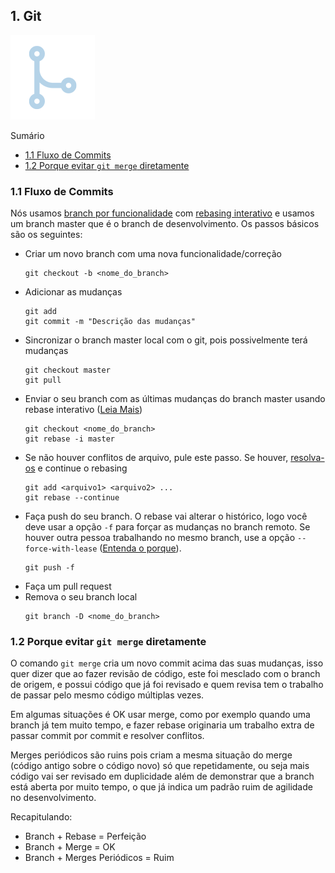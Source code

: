 ## 1. Git

![Git](/images/pages/git.png)

Sumário

- [1.1 Fluxo de Commits](#1.1)
- [1.2 Porque evitar `git merge` diretamente](#1.2)

### 1.1 Fluxo de Commits <a name="1.1"></a>

Nós usamos [branch por funcionalidade](https://www.atlassian.com/git/tutorials/comparing-workflows#feature-branch-workflow) com [rebasing interativo](https://www.atlassian.com/git/tutorials/merging-vs-rebasing#the-golden-rule-of-rebasing) e usamos um branch master que é o branch de desenvolvimento. Os passos básicos são os seguintes:

* Criar um novo branch com uma nova funcionalidade/correção
    ```
    git checkout -b <nome_do_branch>
    ```
* Adicionar as mudanças
    ```
    git add
    git commit -m "Descrição das mudanças"
    ```
* Sincronizar o branch master local com o git, pois possivelmente terá mudanças
    ```
    git checkout master
    git pull
    ```
* Enviar o seu branch com as últimas mudanças do branch master usando rebase interativo ([Leia Mais](https://www.atlassian.com/git/tutorials/merging-vs-rebasing#the-golden-rule-of-rebasing))
    ```
    git checkout <nome_do_branch>
    git rebase -i master
    ```
* Se não houver conflitos de arquivo, pule este passo. Se houver, [resolva-os](https://help.github.com/articles/resolving-a-merge-conflict-using-the-command-line/)  e continue o rebasing
    ```
	git add <arquivo1> <arquivo2> ...
    git rebase --continue
    ```
* Faça push do seu branch. O rebase vai alterar o histórico, logo você deve usar a opção `-f` para forçar as mudanças no branch remoto. Se houver outra pessoa trabalhando no mesmo branch, use a opção `--force-with-lease` ([Entenda o porque](https://developer.atlassian.com/blog/2015/04/force-with-lease/)).
    ```
    git push -f
    ```
* Faça um pull request
* Remova o seu branch local
    ```
    git branch -D <nome_do_branch>
    ```

### 1.2 Porque evitar `git merge` diretamente <a name="1.2"></a>

O comando `git merge` cria um novo commit acima das suas mudanças, isso quer dizer que ao fazer revisão de código, este foi mesclado com o branch de origem, e possui código que já foi revisado e quem revisa tem o trabalho de passar pelo mesmo código múltiplas vezes.

Em algumas situações é OK usar merge, como por exemplo quando uma branch já tem muito tempo, e fazer rebase originaria um trabalho extra de passar commit por commit e resolver conflitos.

Merges periódicos são ruins pois criam a mesma situação do merge (código antigo sobre o código novo) só que repetidamente, ou seja mais código vai ser revisado em duplicidade além de demonstrar que a branch está aberta por muito tempo, o que já indica um padrão ruim de agilidade no desenvolvimento.

Recapitulando:

 - Branch + Rebase = Perfeição
 - Branch + Merge = OK
 - Branch + Merges Periódicos = Ruim
